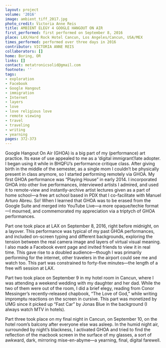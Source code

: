 ```yaml
---
layout: project
volume: '2016'
image: ambient_tiff_2017.jpg
photo_credit: Victoria Anne Reis
title: AMBIENT ELEGY 4 GOOGLE HANGOUT ON AIR
first_performed: first performed on September 8, 2016
place: LAX/Hard Rock Hotel Cancun, Los Angeles/Cancun, USA/MEX
times_performed: performed over three days in 2016
contributor: VICTORIA ANNE REIS
collaborators: []
home: Boring, OR
links: []
contact: metatronicsolid@gmail.com
footnote: ''
tags:
- exploration
- Facebook
- Google Hangout
- immigration
- Internet
- layers
- love
- love religious love
- remote viewing
- travel
- traveling
- writing
- yearning
pages: 372-373
---
```


Google Hangout On Air (GHOA) is a big part of my (performance) art practice. Its ease of use appealed to me as a ‘digital immigrant’/late adopter. I began using it while in BHQFU’s performance critique class. After giving birth in the middle of the semester, as a single mom I couldn’t be physically present in class anymore, so I started performing remotely via GHOA. My first GHOA performance was “Playing House” in early 2014. I incorporated GHOA into other live performances, interviewed artists I admired, and used it to remote-view and instantly-archive artist lectures given as a part of home school—a free art school based in PDX that I co-facilitate with Manuel Arturo Abreu. So! When I learned that GHOA was to be erased from the Google Suite and merged into YouTube Live—a more opaque/techie format—I mourned, and commemorated my appreciation via a triptych of GHOA performances.

Part one took place at LAX on September 8, 2016, right before midnight, on a layover. This performance was typical of my past GHOA performances, and included on-screen typing and different backgrounds, exploring the tension between the real camera image and layers of virtual visual meaning. I also made a Facebook event page and invited friends to view it in real time. This gave rise to a doubled audience—though I was primarily performing for the internet, other travelers in the airport could see me and watch too. This part was constrained to forty-five minutes—the length of a free wifi session at LAX.

Part two took place on September 9 in my hotel room in Cancun, where I was attending a weekend wedding with my daughter and her dad. While the two of them were out of the room, I did a brief elegy, reading from Conor Messinger’s recently-released chapbook, “The Love of God,” while writing impromptu reactions on the screen in cursive. This part was monetized by UMG since it picked up “Fast Car” by Jonas Blue in the background (I always watch MTV in hotels).

Part three took place on my final night in Cancun, on September 10, on the hotel room’s balcony after everyone else was asleep. In the humid night air, surrounded by night’s blackness, I activated GHOA and tried to find the reflection of the macbook screen in the surface of my glasses, a sort of awkward, dark, mirroring mise-en-abyme—a yearning, final, digital farewell.
